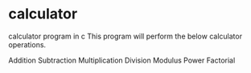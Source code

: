 # calculator 
calculator program in c
This program will perform the below calculator operations.

Addition
Subtraction
Multiplication
Division
Modulus
Power
Factorial
